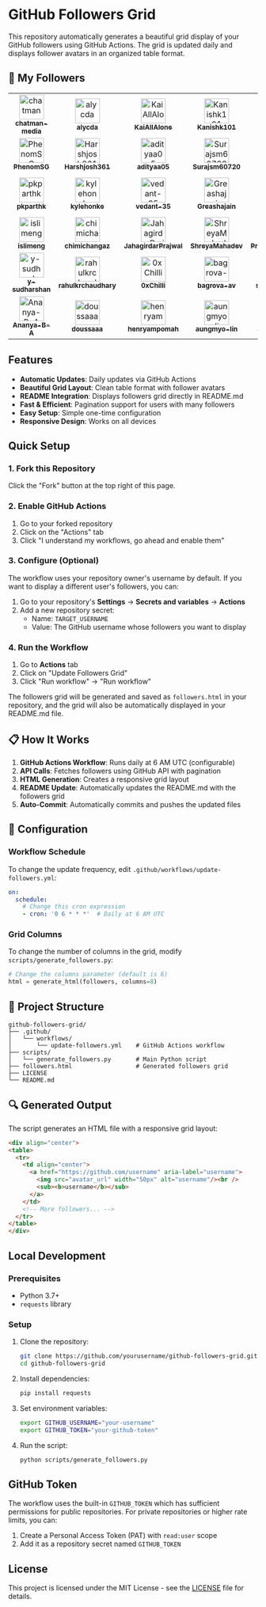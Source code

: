# GitHub Followers Grid

This repository automatically generates a beautiful grid display of your GitHub followers using GitHub Actions. The grid is updated daily and displays follower avatars in an organized table format.

## 👥 My Followers

<!-- FOLLOWERS-GRID:START -->
<div align="center">
<table>
  <tr>
    <td align="center">
      <a href="https://github.com/chatman-media" aria-label="chatman-media">
        <img src="https://avatars.githubusercontent.com/u/883279?v=4" width="50px" alt="chatman-media"/><br />
        <sub><b>chatman-media</b></sub>
      </a>
    </td>
    <td align="center">
      <a href="https://github.com/alycda" aria-label="alycda">
        <img src="https://avatars.githubusercontent.com/u/1791092?v=4" width="50px" alt="alycda"/><br />
        <sub><b>alycda</b></sub>
      </a>
    </td>
    <td align="center">
      <a href="https://github.com/KaiAllAlone" aria-label="KaiAllAlone">
        <img src="https://avatars.githubusercontent.com/u/74694153?v=4" width="50px" alt="KaiAllAlone"/><br />
        <sub><b>KaiAllAlone</b></sub>
      </a>
    </td>
    <td align="center">
      <a href="https://github.com/Kanishk101" aria-label="Kanishk101">
        <img src="https://avatars.githubusercontent.com/u/92754882?v=4" width="50px" alt="Kanishk101"/><br />
        <sub><b>Kanishk101</b></sub>
      </a>
    </td>
    <td align="center">
      <a href="https://github.com/Vikas0262" aria-label="Vikas0262">
        <img src="https://avatars.githubusercontent.com/u/98486302?v=4" width="50px" alt="Vikas0262"/><br />
        <sub><b>Vikas0262</b></sub>
      </a>
    </td>
    <td align="center">
      <a href="https://github.com/suvanbanerjee" aria-label="suvanbanerjee">
        <img src="https://avatars.githubusercontent.com/u/104707806?v=4" width="50px" alt="suvanbanerjee"/><br />
        <sub><b>suvanbanerjee</b></sub>
      </a>
    </td>
  </tr>

  <tr>
    <td align="center">
      <a href="https://github.com/PhenomSG" aria-label="PhenomSG">
        <img src="https://avatars.githubusercontent.com/u/112311726?v=4" width="50px" alt="PhenomSG"/><br />
        <sub><b>PhenomSG</b></sub>
      </a>
    </td>
    <td align="center">
      <a href="https://github.com/Harshjosh361" aria-label="Harshjosh361">
        <img src="https://avatars.githubusercontent.com/u/113841022?v=4" width="50px" alt="Harshjosh361"/><br />
        <sub><b>Harshjosh361</b></sub>
      </a>
    </td>
    <td align="center">
      <a href="https://github.com/adityaa05" aria-label="adityaa05">
        <img src="https://avatars.githubusercontent.com/u/119867689?v=4" width="50px" alt="adityaa05"/><br />
        <sub><b>adityaa05</b></sub>
      </a>
    </td>
    <td align="center">
      <a href="https://github.com/Surajsm60720" aria-label="Surajsm60720">
        <img src="https://avatars.githubusercontent.com/u/120303183?v=4" width="50px" alt="Surajsm60720"/><br />
        <sub><b>Surajsm60720</b></sub>
      </a>
    </td>
    <td align="center">
      <a href="https://github.com/avii09" aria-label="avii09">
        <img src="https://avatars.githubusercontent.com/u/121215948?v=4" width="50px" alt="avii09"/><br />
        <sub><b>avii09</b></sub>
      </a>
    </td>
    <td align="center">
      <a href="https://github.com/shravya312" aria-label="shravya312">
        <img src="https://avatars.githubusercontent.com/u/125795769?v=4" width="50px" alt="shravya312"/><br />
        <sub><b>shravya312</b></sub>
      </a>
    </td>
  </tr>

  <tr>
    <td align="center">
      <a href="https://github.com/pkparthk" aria-label="pkparthk">
        <img src="https://avatars.githubusercontent.com/u/134757839?v=4" width="50px" alt="pkparthk"/><br />
        <sub><b>pkparthk</b></sub>
      </a>
    </td>
    <td align="center">
      <a href="https://github.com/kylehonke" aria-label="kylehonke">
        <img src="https://avatars.githubusercontent.com/u/135394003?v=4" width="50px" alt="kylehonke"/><br />
        <sub><b>kylehonke</b></sub>
      </a>
    </td>
    <td align="center">
      <a href="https://github.com/vedant-35" aria-label="vedant-35">
        <img src="https://avatars.githubusercontent.com/u/136176599?v=4" width="50px" alt="vedant-35"/><br />
        <sub><b>vedant-35</b></sub>
      </a>
    </td>
    <td align="center">
      <a href="https://github.com/Greashajain" aria-label="Greashajain">
        <img src="https://avatars.githubusercontent.com/u/137306853?v=4" width="50px" alt="Greashajain"/><br />
        <sub><b>Greashajain</b></sub>
      </a>
    </td>
    <td align="center">
      <a href="https://github.com/Vaibhav-Magadum" aria-label="Vaibhav-Magadum">
        <img src="https://avatars.githubusercontent.com/u/139147981?v=4" width="50px" alt="Vaibhav-Magadum"/><br />
        <sub><b>Vaibhav-Magadum</b></sub>
      </a>
    </td>
    <td align="center">
      <a href="https://github.com/1223akash" aria-label="1223akash">
        <img src="https://avatars.githubusercontent.com/u/139630240?v=4" width="50px" alt="1223akash"/><br />
        <sub><b>1223akash</b></sub>
      </a>
    </td>
  </tr>

  <tr>
    <td align="center">
      <a href="https://github.com/islimeng" aria-label="islimeng">
        <img src="https://avatars.githubusercontent.com/u/140187688?v=4" width="50px" alt="islimeng"/><br />
        <sub><b>islimeng</b></sub>
      </a>
    </td>
    <td align="center">
      <a href="https://github.com/chimichangaz" aria-label="chimichangaz">
        <img src="https://avatars.githubusercontent.com/u/140685858?v=4" width="50px" alt="chimichangaz"/><br />
        <sub><b>chimichangaz</b></sub>
      </a>
    </td>
    <td align="center">
      <a href="https://github.com/JahagirdarPrajwal" aria-label="JahagirdarPrajwal">
        <img src="https://avatars.githubusercontent.com/u/143025981?v=4" width="50px" alt="JahagirdarPrajwal"/><br />
        <sub><b>JahagirdarPrajwal</b></sub>
      </a>
    </td>
    <td align="center">
      <a href="https://github.com/ShreyaMahadev" aria-label="ShreyaMahadev">
        <img src="https://avatars.githubusercontent.com/u/146538402?v=4" width="50px" alt="ShreyaMahadev"/><br />
        <sub><b>ShreyaMahadev</b></sub>
      </a>
    </td>
    <td align="center">
      <a href="https://github.com/Prakharsahu10" aria-label="Prakharsahu10">
        <img src="https://avatars.githubusercontent.com/u/147237263?v=4" width="50px" alt="Prakharsahu10"/><br />
        <sub><b>Prakharsahu10</b></sub>
      </a>
    </td>
    <td align="center">
      <a href="https://github.com/Incharajayaram" aria-label="Incharajayaram">
        <img src="https://avatars.githubusercontent.com/u/148113274?v=4" width="50px" alt="Incharajayaram"/><br />
        <sub><b>Incharajayaram</b></sub>
      </a>
    </td>
  </tr>

  <tr>
    <td align="center">
      <a href="https://github.com/y-sudharshan" aria-label="y-sudharshan">
        <img src="https://avatars.githubusercontent.com/u/152261718?v=4" width="50px" alt="y-sudharshan"/><br />
        <sub><b>y-sudharshan</b></sub>
      </a>
    </td>
    <td align="center">
      <a href="https://github.com/rahulkrchaudhary" aria-label="rahulkrchaudhary">
        <img src="https://avatars.githubusercontent.com/u/152591373?v=4" width="50px" alt="rahulkrchaudhary"/><br />
        <sub><b>rahulkrchaudhary</b></sub>
      </a>
    </td>
    <td align="center">
      <a href="https://github.com/0xChilli" aria-label="0xChilli">
        <img src="https://avatars.githubusercontent.com/u/156460890?v=4" width="50px" alt="0xChilli"/><br />
        <sub><b>0xChilli</b></sub>
      </a>
    </td>
    <td align="center">
      <a href="https://github.com/bagrova-av" aria-label="bagrova-av">
        <img src="https://avatars.githubusercontent.com/u/164252591?v=4" width="50px" alt="bagrova-av"/><br />
        <sub><b>bagrova-av</b></sub>
      </a>
    </td>
    <td align="center">
      <a href="https://github.com/scapelinked" aria-label="scapelinked">
        <img src="https://avatars.githubusercontent.com/u/167438575?v=4" width="50px" alt="scapelinked"/><br />
        <sub><b>scapelinked</b></sub>
      </a>
    </td>
    <td align="center">
      <a href="https://github.com/aadyas17" aria-label="aadyas17">
        <img src="https://avatars.githubusercontent.com/u/171001126?v=4" width="50px" alt="aadyas17"/><br />
        <sub><b>aadyas17</b></sub>
      </a>
    </td>
  </tr>

  <tr>
    <td align="center">
      <a href="https://github.com/Ananya-B-A" aria-label="Ananya-B-A">
        <img src="https://avatars.githubusercontent.com/u/180737928?v=4" width="50px" alt="Ananya-B-A"/><br />
        <sub><b>Ananya-B-A</b></sub>
      </a>
    </td>
    <td align="center">
      <a href="https://github.com/doussaaa" aria-label="doussaaa">
        <img src="https://avatars.githubusercontent.com/u/189906006?v=4" width="50px" alt="doussaaa"/><br />
        <sub><b>doussaaa</b></sub>
      </a>
    </td>
    <td align="center">
      <a href="https://github.com/henryampomah" aria-label="henryampomah">
        <img src="https://avatars.githubusercontent.com/u/190616108?v=4" width="50px" alt="henryampomah"/><br />
        <sub><b>henryampomah</b></sub>
      </a>
    </td>
    <td align="center">
      <a href="https://github.com/aungmyo-lin" aria-label="aungmyo-lin">
        <img src="https://avatars.githubusercontent.com/u/211851604?v=4" width="50px" alt="aungmyo-lin"/><br />
        <sub><b>aungmyo-lin</b></sub>
      </a>
    </td>
    <td align="center">
      <a href="https://github.com/sphinxzerd" aria-label="sphinxzerd">
        <img src="https://avatars.githubusercontent.com/u/228416926?v=4" width="50px" alt="sphinxzerd"/><br />
        <sub><b>sphinxzerd</b></sub>
      </a>
    </td>
    <td></td>
  </tr>
</table>
</div>
<!-- FOLLOWERS-GRID:END -->

## Features

- **Automatic Updates**: Daily updates via GitHub Actions
- **Beautiful Grid Layout**: Clean table format with follower avatars
- **README Integration**: Displays followers grid directly in README.md
- **Fast & Efficient**: Pagination support for users with many followers
- **Easy Setup**: Simple one-time configuration
- **Responsive Design**: Works on all devices

## Quick Setup

### 1. Fork this Repository
Click the "Fork" button at the top right of this page.

### 2. Enable GitHub Actions
1. Go to your forked repository
2. Click on the "Actions" tab
3. Click "I understand my workflows, go ahead and enable them"

### 3. Configure (Optional)
The workflow uses your repository owner's username by default. If you want to display a different user's followers, you can:

1. Go to your repository's **Settings** → **Secrets and variables** → **Actions**
2. Add a new repository secret:
   - Name: `TARGET_USERNAME`
   - Value: The GitHub username whose followers you want to display

### 4. Run the Workflow
1. Go to **Actions** tab
2. Click on "Update Followers Grid"
3. Click "Run workflow" → "Run workflow"

The followers grid will be generated and saved as `followers.html` in your repository, and the grid will also be automatically displayed in your README.md file.

## 📋 How It Works

1. **GitHub Actions Workflow**: Runs daily at 6 AM UTC (configurable)
2. **API Calls**: Fetches followers using GitHub API with pagination
3. **HTML Generation**: Creates a responsive grid layout
4. **README Update**: Automatically updates the README.md with the followers grid
5. **Auto-Commit**: Automatically commits and pushes the updated files

## 🔧 Configuration

### Workflow Schedule
To change the update frequency, edit `.github/workflows/update-followers.yml`:

```yaml
on:
  schedule:
    # Change this cron expression
    - cron: '0 6 * * *'  # Daily at 6 AM UTC
```

### Grid Columns
To change the number of columns in the grid, modify `scripts/generate_followers.py`:

```python
# Change the columns parameter (default is 6)
html = generate_html(followers, columns=8)
```

## 📁 Project Structure

```
github-followers-grid/
├── .github/
│   └── workflows/
│       └── update-followers.yml    # GitHub Actions workflow
├── scripts/
│   └── generate_followers.py       # Main Python script
├── followers.html                  # Generated followers grid
├── LICENSE
└── README.md
```

## 🔍 Generated Output

The script generates an HTML file with a responsive grid layout:

```html
<div align="center">
<table>
  <tr>
    <td align="center">
      <a href="https://github.com/username" aria-label="username">
        <img src="avatar_url" width="50px" alt="username"/><br />
        <sub><b>username</b></sub>
      </a>
    </td>
    <!-- More followers... -->
  </tr>
</table>
</div>
```

## Local Development

### Prerequisites
- Python 3.7+
- `requests` library

### Setup
1. Clone the repository:
   ```bash
   git clone https://github.com/yourusername/github-followers-grid.git
   cd github-followers-grid
   ```

2. Install dependencies:
   ```bash
   pip install requests
   ```

3. Set environment variables:
   ```bash
   export GITHUB_USERNAME="your-username"
   export GITHUB_TOKEN="your-github-token"
   ```

4. Run the script:
   ```bash
   python scripts/generate_followers.py
   ```

## GitHub Token

The workflow uses the built-in `GITHUB_TOKEN` which has sufficient permissions for public repositories. For private repositories or higher rate limits, you can:

1. Create a Personal Access Token (PAT) with `read:user` scope
2. Add it as a repository secret named `GITHUB_TOKEN`

## License

This project is licensed under the MIT License - see the [LICENSE](LICENSE) file for details.
